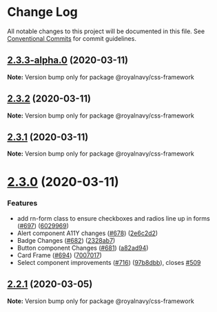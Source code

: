 # Change Log

All notable changes to this project will be documented in this file.
See [Conventional Commits](https://conventionalcommits.org) for commit guidelines.

## [2.3.3-alpha.0](https://github.com/Royal-Navy/standards-toolkit/compare/2.3.2...2.3.3-alpha.0) (2020-03-11)

**Note:** Version bump only for package @royalnavy/css-framework





## [2.3.2](https://github.com/Royal-Navy/standards-toolkit/compare/2.3.1...2.3.2) (2020-03-11)

**Note:** Version bump only for package @royalnavy/css-framework





## [2.3.1](https://github.com/Royal-Navy/standards-toolkit/compare/2.3.0...2.3.1) (2020-03-11)

**Note:** Version bump only for package @royalnavy/css-framework





# [2.3.0](https://github.com/Royal-Navy/standards-toolkit/compare/2.2.1...2.3.0) (2020-03-11)


### Features

* add rn-form class to ensure checkboxes and radios line up in forms ([#697](https://github.com/Royal-Navy/standards-toolkit/issues/697)) ([6029969](https://github.com/Royal-Navy/standards-toolkit/commit/6029969244200fdef6de65322118791ab2fce11e))
* Alert component A11Y changes ([#678](https://github.com/Royal-Navy/standards-toolkit/issues/678)) ([2e6c2d2](https://github.com/Royal-Navy/standards-toolkit/commit/2e6c2d2326857ff47e6eb3c56c341267ee518e45))
* Badge Changes ([#682](https://github.com/Royal-Navy/standards-toolkit/issues/682)) ([2328ab7](https://github.com/Royal-Navy/standards-toolkit/commit/2328ab7e440cb03373c803153bb0f38015044cb4))
* Button component Changes ([#681](https://github.com/Royal-Navy/standards-toolkit/issues/681)) ([a82ad94](https://github.com/Royal-Navy/standards-toolkit/commit/a82ad9495d43dd07a2e62b3c90380e3185177be9))
* Card Frame ([#694](https://github.com/Royal-Navy/standards-toolkit/issues/694)) ([7007017](https://github.com/Royal-Navy/standards-toolkit/commit/7007017ac4b425c966cfe3fa54e83449eae0be3f))
* Select component improvements ([#716](https://github.com/Royal-Navy/standards-toolkit/issues/716)) ([97b8dbb](https://github.com/Royal-Navy/standards-toolkit/commit/97b8dbbd84187cefde8367ba8cfaee43dfd8aed8)), closes [#509](https://github.com/Royal-Navy/standards-toolkit/issues/509)





## [2.2.1](https://github.com/Royal-Navy/standards-toolkit/compare/2.2.0...2.2.1) (2020-03-05)

**Note:** Version bump only for package @royalnavy/css-framework
